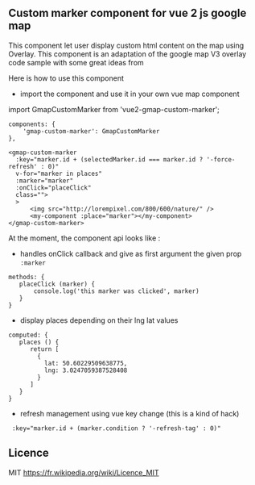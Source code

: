 Custom marker component for vue 2 js google map
-----------------------------------------------

This component let user display custom html content on the map using Overlay.
This component is an adaptation of the google map V3 overlay code sample with some great ideas from 


Here is how to use this component

 * import the component and use it in your own vue map component

import GmapCustomMarker from 'vue2-gmap-custom-marker'; 

```
components: {
    'gmap-custom-marker': GmapCustomMarker
},
```


```
<gmap-custom-marker
  :key="marker.id + (selectedMarker.id === marker.id ? '-force-refresh' : 0)"
  v-for="marker in places"
  :marker="marker"
  :onClick="placeClick"
  class="">
  >
      <img src="http://lorempixel.com/800/600/nature/" />
      <my-component :place="marker"></my-component>
</gmap-custom-marker>
```

At the moment, the component api looks like :
  
  * handles onClick callback and give as first argument the given prop `:marker`

```
methods: {
   placeClick (marker) {
       console.log('this marker was clicked', marker)
   }
}
```

 * display places depending on their lng lat values

```
computed: {
   places () {
      return [
        {
          lat: 50.60229509638775, 
          lng: 3.0247059387528408 
        }
      ]
   }
}
```
 
 * refresh management using vue key change (this is a kind of hack)
```
 :key="marker.id + (marker.condition ? '-refresh-tag' : 0)"
```

Licence
-------

MIT
https://fr.wikipedia.org/wiki/Licence_MIT

